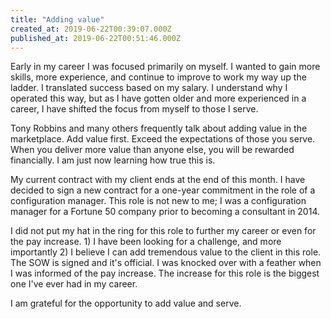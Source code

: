 ```yaml
---
title: "Adding value"
created_at: 2019-06-22T00:39:07.000Z
published_at: 2019-06-22T00:51:46.000Z
---
```

Early in my career I was focused primarily on myself. I wanted to gain more skills, more experience, and continue to improve to work my way up the ladder. I translated success based on my salary. I understand why I operated this way, but as I have gotten older and more experienced in a career, I have shifted the focus from myself to those I serve.

Tony Robbins and many others frequently talk about adding value in the marketplace. Add value first. Exceed the expectations of those you serve. When you deliver more value than anyone else, you will be rewarded financially. I am just now learning how true this is. 

My current contract with my client ends at the end of this month. I have decided to sign a new contract for a one-year commitment in the role of a configuration manager. This role is not new to me; I was a configuration manager for a Fortune 50 company prior to becoming a consultant in 2014. 

I did not put my hat in the ring for this role to further my career or even for the pay increase. 1) I have been looking for a challenge, and more importantly 2) I believe I can add tremendous value to the client in this role. The SOW is signed and it's official. I was knocked over with a feather when I was informed of the pay increase. The increase for this role is the biggest one I've ever had in my career.

I am grateful for the opportunity to add value and serve.
